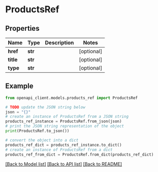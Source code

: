 # ProductsRef


## Properties

Name | Type | Description | Notes
------------ | ------------- | ------------- | -------------
**href** | **str** |  | [optional] 
**title** | **str** |  | [optional] 
**type** | **str** |  | [optional] 

## Example

```python
from openapi_client.models.products_ref import ProductsRef

# TODO update the JSON string below
json = "{}"
# create an instance of ProductsRef from a JSON string
products_ref_instance = ProductsRef.from_json(json)
# print the JSON string representation of the object
print(ProductsRef.to_json())

# convert the object into a dict
products_ref_dict = products_ref_instance.to_dict()
# create an instance of ProductsRef from a dict
products_ref_from_dict = ProductsRef.from_dict(products_ref_dict)
```
[[Back to Model list]](../README.md#documentation-for-models) [[Back to API list]](../README.md#documentation-for-api-endpoints) [[Back to README]](../README.md)


